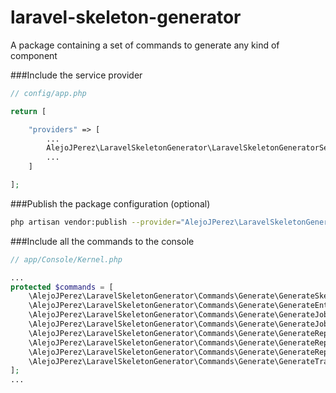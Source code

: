 # laravel-skeleton-generator
A package containing a set of commands to generate any kind of component

###Include the service provider

```php
// config/app.php

return [

    "providers" => [
        ...
        AlejoJPerez\LaravelSkeletonGenerator\LaravelSkeletonGeneratorServiceProvider::class,
        ...
    ]

];
```

###Publish the package configuration (optional)
```bash
php artisan vendor:publish --provider="AlejoJPerez\LaravelSkeletonGenerator\LaravelSkeletonGeneratorServiceProvider" --tag="config"
```

###Include all the commands to the console

```php
// app/Console/Kernel.php

...
protected $commands = [
    \AlejoJPerez\LaravelSkeletonGenerator\Commands\Generate\GenerateSkeletonCommand::class,
    \AlejoJPerez\LaravelSkeletonGenerator\Commands\Generate\GenerateEntityCommand::class,
    \AlejoJPerez\LaravelSkeletonGenerator\Commands\Generate\GenerateJobCommand::class,
    \AlejoJPerez\LaravelSkeletonGenerator\Commands\Generate\GenerateJobValidatorCommand::class,
    \AlejoJPerez\LaravelSkeletonGenerator\Commands\Generate\GenerateRepositoryCommand::class,
    \AlejoJPerez\LaravelSkeletonGenerator\Commands\Generate\GenerateRepositoryContractCommand::class,
    \AlejoJPerez\LaravelSkeletonGenerator\Commands\Generate\GenerateRepositoryServiceProviderCommand::class,
    \AlejoJPerez\LaravelSkeletonGenerator\Commands\Generate\GenerateTransformerCommand::class,
];
...
```